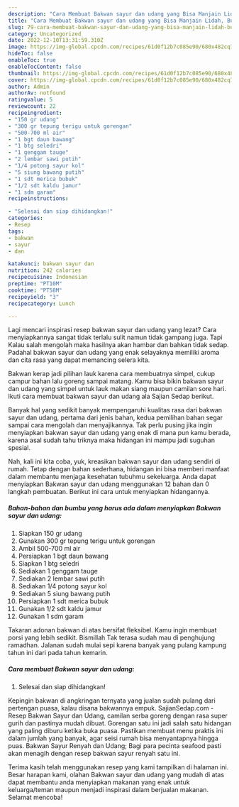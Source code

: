```yaml
---
description: "Cara Membuat Bakwan sayur dan udang yang Bisa Manjain Lidah, Buat Buka Puasa}"
title: "Cara Membuat Bakwan sayur dan udang yang Bisa Manjain Lidah, Buat Buka Puasa}"
slug: 79-cara-membuat-bakwan-sayur-dan-udang-yang-bisa-manjain-lidah-buat-buka-puasa
category: Uncategorized
date: 2022-12-10T13:31:59.310Z
image: https://img-global.cpcdn.com/recipes/61d0f12b7c085e90/680x482cq70/bakwan-sayur-dan-udang-foto-resep-utama.jpg
hideToc: false
enableToc: true
enableTocContent: false
thumbnail: https://img-global.cpcdn.com/recipes/61d0f12b7c085e90/680x482cq70/bakwan-sayur-dan-udang-foto-resep-utama.jpg
cover: https://img-global.cpcdn.com/recipes/61d0f12b7c085e90/680x482cq70/bakwan-sayur-dan-udang-foto-resep-utama.jpg
author: Admin
authorAv: notfound
ratingvalue: 5
reviewcount: 22
recipeingredient:
- "150 gr udang"
- "300 gr tepung terigu untuk gorengan"
- "500-700 ml air"
- "1 bgt daun bawang"
- "1 btg seledri"
- "1 genggam tauge"
- "2 lembar sawi putih"
- "1/4 potong sayur kol"
- "5 siung bawang putih"
- "1 sdt merica bubuk"
- "1/2 sdt kaldu jamur"
- "1 sdm garam"
recipeinstructions:

- "Selesai dan siap dihidangkan!"
categories:
- Resep
tags:
- bakwan
- sayur
- dan

katakunci: bakwan sayur dan 
nutrition: 242 calories
recipecuisine: Indonesian
preptime: "PT10M"
cooktime: "PT58M"
recipeyield: "3"
recipecategory: Lunch

---
```



Lagi mencari inspirasi resep bakwan sayur dan udang yang lezat? Cara menyiapkannya sangat tidak terlalu sulit namun tidak gampang juga. Tapi Kalau salah mengolah maka hasilnya akan hambar dan bahkan tidak sedap. Padahal bakwan sayur dan udang yang enak selayaknya memiliki aroma dan cita rasa yang dapat memancing selera kita.


Bakwan kerap jadi pilihan lauk karena cara membuatnya simpel, cukup campur bahan lalu goreng sampai matang. Kamu bisa bikin bakwan sayur dan udang yang simpel untuk lauk makan siang maupun camilan sore hari. Ikuti cara membuat bakwan sayur dan udang ala Sajian Sedap berikut.

Banyak hal yang sedikit banyak mempengaruhi kualitas rasa dari bakwan sayur dan udang, pertama dari jenis bahan, kedua pemilihan bahan segar sampai cara mengolah dan menyajikannya. Tak perlu pusing jika ingin menyiapkan bakwan sayur dan udang yang enak di mana pun kamu berada, karena asal sudah tahu triknya maka hidangan ini mampu jadi suguhan spesial.


Nah, kali ini kita coba, yuk, kreasikan bakwan sayur dan udang sendiri di rumah. Tetap dengan bahan sederhana, hidangan ini bisa memberi manfaat dalam membantu menjaga kesehatan tubuhmu sekeluarga. Anda dapat menyiapkan Bakwan sayur dan udang menggunakan 12 bahan dan 0 langkah pembuatan. Berikut ini cara untuk menyiapkan hidangannya.

<!--inarticleads1-->

##### Bahan-bahan dan bumbu yang harus ada dalam menyiapkan Bakwan sayur dan udang:

1. Siapkan 150 gr udang
1. Gunakan 300 gr tepung terigu untuk gorengan
1. Ambil 500-700 ml air
1. Persiapkan 1 bgt daun bawang
1. Siapkan 1 btg seledri
1. Sediakan 1 genggam tauge
1. Sediakan 2 lembar sawi putih
1. Sediakan 1/4 potong sayur kol
1. Sediakan 5 siung bawang putih
1. Persiapkan 1 sdt merica bubuk
1. Gunakan 1/2 sdt kaldu jamur
1. Gunakan 1 sdm garam


Takaran adonan bakwan di atas bersifat fleksibel. Kamu ingin membuat porsi yang lebih sedikit. Bismillah Tak terasa sudah mau di penghujung ramadhan. Jalanan sudah mulai sepi karena banyak yang pulang kampung tahun ini dari pada tahun kemarin. 

<!--inarticleads2-->

##### Cara membuat Bakwan sayur dan udang:


1. Selesai dan siap dihidangkan!

Kepingin bakwan di angkringan ternyata yang jualan sudah pulang dari pertengan puasa, kalau disana bakwannya empuk. SajianSedap.com - Resep Bakwan Sayur dan Udang, camilan serba goreng dengan rasa super gurih dan pastinya mudah dibuat. Gorengan satu ini jadi salah satu hidangan yang paling diburu ketika buka puasa. Pastikan membuat menu praktis ini dalam jumlah yang banyak, agar seisi rumah bisa menyantapnya hingga puas. Bakwan Sayur Renyah dan Udang; Bagi para pecinta seafood pasti akan menagih dengan resep bakwan sayur renyah satu ini. 

Terima kasih telah menggunakan resep yang kami tampilkan di halaman ini. Besar harapan kami, olahan Bakwan sayur dan udang yang mudah di atas dapat membantu anda menyiapkan makanan yang enak untuk keluarga/teman maupun menjadi inspirasi dalam berjualan makanan. Selamat mencoba!
